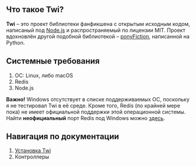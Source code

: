 ## Что такое Twi?

**Twi** – это проект библиотеки фанфикшена с открытым исходным кодом, написаный
под [Node.js](https://nodejs.org) и распространяемый по лицензии MIT.
Проект вдохновлён другой подобной библиотекой –
[ponyFiction](https://github.com/everypony/ponyFiction), написанной на Python.

## Системные требования

1. ОС: Linux, либо macOS
2. Redis
3. Node.js

**Важно!** Windows отсутствует в списке поддерживаемых ОС,
поскольку я не тестировал Twi в её среде. Кроме того,
Redis (по крайней мере пока) не имеет официальной поддержки
этой операционной системы.
Найти **неофициальный** порт Redis под Windows можно
[здесь](https://github.com/MSOpenTech/redis).

## Навигация по документации

1. [Установка Twi](installation.md)
2. Контроллеры
